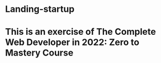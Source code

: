 # Landing-startup
# This is an exercise of The Complete Web Developer in 2022: Zero to Mastery Course
